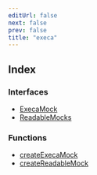 ```yaml
---
editUrl: false
next: false
prev: false
title: "execa"
---
```


## Index

### Interfaces

- [ExecaMock](/api/midnight-smoker/test-util/execa/interfaces/execamock/)
- [ReadableMocks](/api/midnight-smoker/test-util/execa/interfaces/readablemocks/)

### Functions

- [createExecaMock](/api/midnight-smoker/test-util/execa/functions/createexecamock/)
- [createReadableMock](/api/midnight-smoker/test-util/execa/functions/createreadablemock/)
